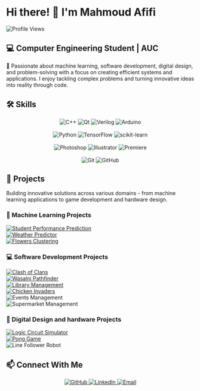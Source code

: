 # Hi there! 👋 I'm Mahmoud Afifi
![Profile Views](https://komarev.com/ghpvc/?username=mahmoudhossamws&color=blue)
## 💻 Computer Engineering Student | AUC
🎯 Passionate about machine learning, software development, digital design, and problem-solving with a focus on creating efficient systems and applications. I enjoy tackling complex problems and turning innovative ideas into reality through code.

## 🛠️ Skills
<!-- C++, Qt, Verilog -->
<div align="center">
 <img src="https://img.shields.io/badge/-C%2B%2B-00599C?logo=C%2B%2B&logoColor=white&style=flat" alt="C++">
 <img src="https://img.shields.io/badge/Qt-%2341CD52?logo=Qt&logoColor=white" alt="Qt">
 <img src="https://img.shields.io/badge/Verilog-%23F05032?logo=Xilinx&logoColor=white" alt="Verilog">
 <img src="https://img.shields.io/badge/Arduino-%2300979D?logo=Arduino&logoColor=white" alt="Arduino">
</div>
<br />

<!-- Python, ML Tools -->
<div align="center">
  <img src="https://img.shields.io/badge/-Python-3776AB?logo=Python&logoColor=white&style=flat" alt="Python">
  <img src="https://img.shields.io/badge/TensorFlow-%23FF6F00?logo=TensorFlow&logoColor=white" alt="TensorFlow">
  <img src="https://img.shields.io/badge/scikit--learn-%23F7931E?logo=scikit-learn&logoColor=white" alt="scikit-learn">
</div>
<br />

<!-- Design Tools -->
<div align="center">
  <img src="https://img.shields.io/badge/Photoshop-%2331A8FF?logo=AdobePhotoshop&logoColor=white" alt="Photoshop">
  <img src="https://img.shields.io/badge/Illustrator-%23FF9A00?logo=AdobeIllustrator&logoColor=white" alt="Illustrator">
  <img src="https://img.shields.io/badge/Premiere-%239999FF?logo=AdobePremierePro&logoColor=white" alt="Premiere">
</div>
<br />

<!-- Dev Tools -->
<div align="center">
  <img src="https://img.shields.io/badge/Git-%23F05032?logo=Git&logoColor=white" alt="Git">
  <img src="https://img.shields.io/badge/GitHub-%23181717?logo=GitHub&logoColor=white" alt="GitHub">
</div>

## 🚀 Projects
Building innovative solutions across various domains - from machine learning applications to game development and hardware design.

### 🔬 Machine Learning Projects
<div>
  <a href="https://github.com/mahmoudhossamws/Student-Performance-Prediction-linear-regression-model">
    <img src="https://img.shields.io/badge/📊_Student_Performance_Prediction-Linear_Regression-blue?style=for-the-badge&logoSize=30" alt="Student Performance Prediction">
  </a>
</div>

<div>
  <a href="https://github.com/mahmoudhossamws/Weather-Predictor-Hidden-Markov-Model">
    <img src="https://img.shields.io/badge/🌦️_Weather_Predictor-Hidden_Markov_Model-yellow?style=for-the-badge&logoSize=30" alt="Weather Predictor">
  </a>
</div>

<div>
  <a href="https://github.com/mahmoudhossamws/Flowers-clustering-K-means-clustering-model">
    <img src="https://img.shields.io/badge/🌸_Flowers_Clustering-K--Means-green?style=for-the-badge&logoSize=30" alt="Flowers Clustering">
  </a>
</div>

### 💻 Software Development Projects

<div>
  <a href="https://github.com/JOEElmenshawy/Mini-Clash-of-Clans-Project">
    <img src="https://img.shields.io/badge/🎮_Clash_of_Clans-Tower_Defense_Game-red?style=for-the-badge&logoSize=30" alt="Clash of Clans">
  </a>
</div>

<div>
  <a href="https://github.com/MohamESalem/Wasalni-QT">
    <img src="https://img.shields.io/badge/🗺️_Wasalni-Pathfinder_System-purple?style=for-the-badge&logoSize=30" alt="Wasalni Pathfinder">
  </a>
</div>

<div>
  <a href="https://github.com/omar-rabeh-18/LibraryManagementSystem">
    <img src="https://img.shields.io/badge/📚_Library_Management-System-teal?style=for-the-badge&logoSize=30" alt="Library Management">
  </a>
</div>

<div>
  <a href="https://github.com/mahmoudhossamws/Chicken-invaders-project-with-GUI">
    <img src="https://img.shields.io/badge/🚀_Chicken_Invaders-Arcade_Game-orange?style=for-the-badge&logoSize=30" alt="Chicken Invaders">
  </a>
</div>

<div>
  <img src="https://img.shields.io/badge/🎟️_Events_Management-Ticket_System-indigo?style=for-the-badge&logoSize=30" alt="Events Management">
</div>

<div>
  <img src="https://img.shields.io/badge/🛒_Supermarket_Management-Sales_System-lightblue?style=for-the-badge&logoSize=30" alt="Supermarket Management">
</div>

### 🔧 Digital Design and hardware Projects

<div>
  <a href="https://github.com/AdhamElRouby/Logic-Circuit-Simulator">
    <img src="https://img.shields.io/badge/🧩_Logic_Circuit-Simulator-darkgreen?style=for-the-badge&logoSize=30" alt="Logic Circuit Simulator">
  </a>
</div>

<div>
  <a href="https://github.com/mahmoudhossamws/Pong_Game">
    <img src="https://img.shields.io/badge/🎮_Pong_Game-FPGA_Implementation-darkblue?style=for-the-badge&logoSize=30" alt="Pong Game">
  </a>
</div>

<div>
  <img src="https://img.shields.io/badge/🤖_Line_Follower-Arduino_Robot-cyan?style=for-the-badge&logoSize=30" alt="Line Follower Robot">
</div>

## 📫 Connect With Me
<div align="center">
  <a href="https://github.com/mahmoudhossamws">
    <img src="https://img.shields.io/badge/GitHub-100000?style=for-the-badge&logo=github&logoColor=white" alt="GitHub">
  </a>
  <a href="https://www.linkedin.com/in/mahmoud-hossam-abdel-ghaffar-34459b306">
    <img src="https://img.shields.io/badge/LinkedIn-0077B5?style=for-the-badge&logo=linkedin&logoColor=white" alt="LinkedIn">
  </a>
  <a href="mailto:mahmoudhossam@aucegypt.edu">
    <img src="https://img.shields.io/badge/Email-D14836?style=for-the-badge&logo=gmail&logoColor=white" alt="Email">
  </a>
</div>
